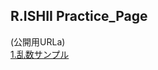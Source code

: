 ## R.ISHII Practice_Page

(公開用URLa)<br>
[1.乱数サンプル](https://center0224.github.io/practice/Main.html)
